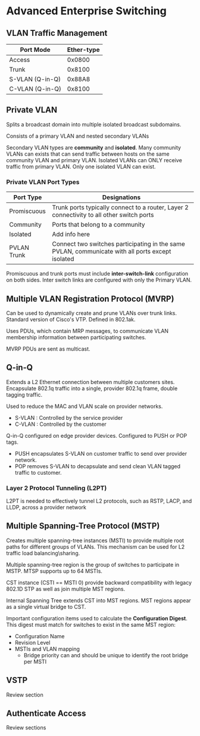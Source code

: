 # Advanced Enterprise Switching

## VLAN Traffic Management

| Port Mode      | Ether-type |
| -------------- | ---------- |
| Access         | 0x0800     |
| Trunk          | 0x8100     |
| S-VLAN (Q-in-Q)| 0x88A8     |
| C-VLAN (Q-in-Q)| 0x8100     |

## Private VLAN

Splits a broadcast domain into multiple isolated broadcast subdomains.

Consists of a primary VLAN and nested secondary VLANs

Secondary VLAN types are __community__ and __isolated__. Many community VLANs can exists that can send traffic between hosts on the same community VLAN and primary VLAN. Isolated VLANs can ONLY receive traffic from primary VLAN. Only one isolated VLAN can exist.

### Private VLAN Port Types

| Port Type | Designations|
| --- | --- |
| Promiscuous | Trunk ports typically connect to a router, Layer 2 connectivity to all other switch ports |
| Community | Ports that belong to a community |
| Isolated | Add info here |
| PVLAN Trunk | Connect two switches participating in the same PVLAN, communicate with all ports except isolated |

Promiscuous and trunk ports must include __inter-switch-link__ configuration on both sides. Inter switch links are configured with only the Primary VLAN.

## Multiple VLAN Registration Protocol (MVRP)

Can be used to dynamically create and prune VLANs over trunk links. Standard version of Cisco's VTP. Defined in 802.1ak.

Uses PDUs, which contain MRP messages, to communicate VLAN membership information between participating switches.

MVRP PDUs are sent as multicast.

## Q-in-Q

Extends a L2 Ethernet connection between multiple customers sites. Encapsulate 802.1q traffic into a single, provider 802.1q frame, double tagging traffic.

Used to reduce the MAC and VLAN scale on provider networks.

- S-VLAN : Controlled by the service provider
- C-VLAN : Controlled by the customer

Q-in-Q configured on edge provider devices. Configured to PUSH or POP tags.

- PUSH encapsulates S-VLAN on customer traffic to send over provider network.
- POP removes S-VLAN to decapsulate and send clean VLAN tagged traffic to customer.

### Layer 2 Protocol Tunneling (L2PT)

L2PT is needed to effectively tunnel L2 protocols, such as RSTP, LACP, and LLDP, across a provider network

## Multiple Spanning-Tree Protocol (MSTP)

Creates multiple spanning-tree instances (MSTI) to provide multiple root paths for different groups of VLANs. This mechanism can be used for L2 traffic load balancing\sharing.

Multiple spanning-tree region is the group of switches to participate in MSTP. MTSP supports up to 64 MSTIs.

CST instance (CSTI == MSTI 0) provide backward compatibility with legacy 802.1D STP as well as join multiple MST regions.

Internal Spanning Tree extends CST into MST regions. MST regions appear as a single virtual bridge to CST.

Important configuration items used to calculate the __Configuration Digest__. This digest must match for switches to exist in the same MST region:

- Configuration Name
- Revision Level
- MSTIs and VLAN mapping
  - Bridge priority can and should be unique to identify the root bridge per MSTI

## VSTP

Review section

## Authenticate Access

Review sections
 